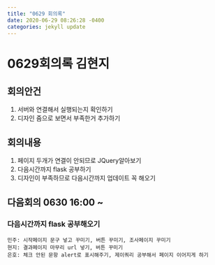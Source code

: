 ```yaml
---
title: "0629 회의록"
date: 2020-06-29 08:26:28 -0400
categories: jekyll update
---
```



# 0629회의록 김현지
## 회의안건
1. 서버와 연결해서 실행되는지 확인하기
2. 디자인 줌으로 보면서 부족한거 추가하기

## 회의내용
1. 페이지 두개가 연결이 안되므로 JQuery알아보기
2. 다음시간까지 flask 공부하기
3. 디자인이 부족하므로 다음시간까지 업데이트 꼭 해오기

## 다음회의 0630 16:00 ~ 
### 다음시간까지 flask 공부해오기
    민주: 시작페이지 문구 넣고 꾸미기, 버튼 꾸미기, 조사페이지 꾸미기
    현지: 결과페이지 마무리 url 넣기, 버튼 꾸미기
    은호: 체크 안된 문항 alert로 표시해주기, 제이쿼리 공부해서 페이지 이어지게 하기
